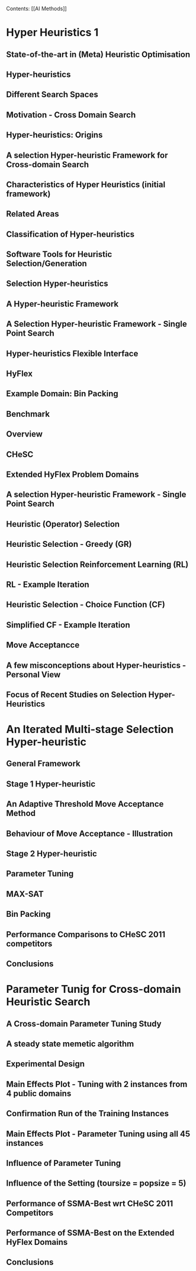Contents:
[[AI Methods]]

# Hyper Heuristics 1
## State-of-the-art in (Meta) Heuristic Optimisation
## Hyper-heuristics
## Different Search Spaces
## Motivation - Cross Domain Search
## Hyper-heuristics: Origins
## A selection Hyper-heuristic Framework for Cross-domain Search
## Characteristics of Hyper Heuristics (initial framework)
## Related Areas
## Classification of Hyper-heuristics
## Software Tools for Heuristic Selection/Generation
## Selection Hyper-heuristics
## A Hyper-heuristic Framework
## A Selection Hyper-heuristic Framework - Single Point Search
## Hyper-heuristics Flexible Interface
## HyFlex
## Example Domain: Bin Packing
## Benchmark
## Overview 
##  CHeSC
## Extended HyFlex Problem Domains  
## A selection Hyper-heuristic Framework - Single Point Search
## Heuristic (Operator) Selection
## Heuristic Selection - Greedy (GR)
## Heuristic Selection Reinforcement Learning (RL)
## RL - Example Iteration
## Heuristic Selection - Choice Function (CF)
## Simplified CF - Example Iteration
## Move Acceptancce
## A few misconceptions about Hyper-heuristics - Personal View
## Focus of Recent Studies on Selection Hyper-Heuristics
# An Iterated Multi-stage Selection Hyper-heuristic
## General Framework
## Stage 1 Hyper-heuristic
## An Adaptive Threshold Move Acceptance Method
## Behaviour of Move Acceptance - Illustration
## Stage 2 Hyper-heuristic
## Parameter Tuning
## MAX-SAT
## Bin Packing
## Performance Comparisons to CHeSC 2011 competitors
## Conclusions
# Parameter Tunig for Cross-domain Heuristic Search
## A Cross-domain Parameter Tuning Study
## A steady state memetic algorithm
## Experimental Design
## Main Effects Plot - Tuning with 2 instances from 4 public domains
## Confirmation Run of the Training Instances
## Main Effects Plot - Parameter Tuning using all 45 instances
## Influence of Parameter Tuning
## Influence of the Setting (toursize = popsize = 5)
## Performance of SSMA-Best wrt CHeSC 2011 Competitors
## Performance of SSMA-Best on the Extended HyFlex Domains
## Conclusions


